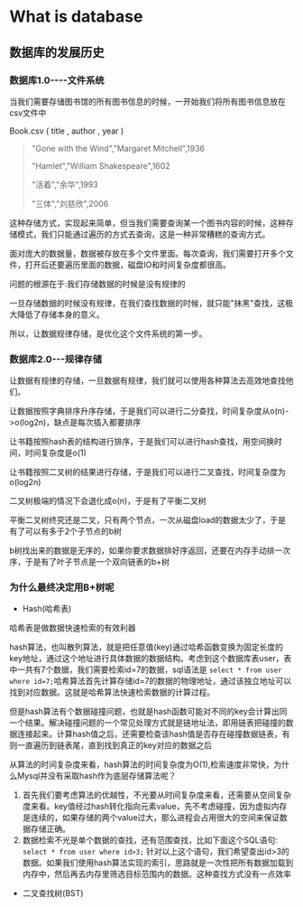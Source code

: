 # What is database


## 数据库的发展历史

### 数据库1.0----文件系统

当我们需要存储图书馆的所有图书信息的时候，一开始我们将所有图书信息放在csv文件中

Book.csv ( title , author , year )
> "Gone with the Wind","Margaret Mitchell",1936
> 
> "Hamlet","William Shakespeare",1602
> 
> "活着","余华",1993
> 
> "三体","刘慈欣",2006

这种存储方式，实现起来简单，但当我们需要查询某一个图书内容的时候，这种存储模式，我们只能通过遍历的方式去查询，这是一种非常糟糕的查询方式。

面对庞大的数据量，数据被存放在多个文件里面。每次查询，我们需要打开多个文件，打开后还要遍历里面的数据，磁盘IO和时间复杂度都很高。

问题的根源在于:我们存储数据的时候是没有规律的

一旦存储数据的时候没有规律，在我们查找数据的时候，就只能"抹黑"查找，这极大降低了存储本身的意义。

所以，让数据规律存储，是优化这个文件系统的第一步。

### 数据库2.0---规律存储

让数据有规律的存储，一旦数据有规律，我们就可以使用各种算法去高效地查找他们。

让数据按照字典排序升序存储，于是我们可以进行二分查找，时间复杂度从o(n)->o(log2n)，缺点是每次插入都要排序

让书籍按照hash表的结构进行排序，于是我们可以进行hash查找，用空间换时间，时间复杂度是o(1)

让书籍按照二叉树的结果进行存储，于是我们可以进行二叉查找，时间复杂度为o(log2n)

二叉树极端的情况下会退化成o(n)，于是有了平衡二叉树

平衡二叉树终究还是二叉，只有两个节点，一次从磁盘load的数据太少了，于是有了可以有多于2个子节点的b树

b树找出来的数据是无序的，如果你要求数据排好序返回，还要在内存手动排一次序，于是有了叶子节点是一个双向链表的b+树


### 为什么最终决定用B+树呢

+ Hash(哈希表)

哈希表是做数据快速检索的有效利器

hash算法，也叫散列算法，就是把任意值(key)通过哈希函数变换为固定长度的key地址，通过这个地址进行具体数据的数据结构。考虑到这个数据库表user，表中一共有7个数据，我们需要检索id=7的数据，sql语法是 `select * from user where id=7;`哈希算法首先计算存储id=7的数据的物理地址，通过该独立地址可以找到对应数据。这就是哈希算法快速检索数据的计算过程。

但是hash算法有个数据碰撞问题，也就是hash函数可能对不同的key会计算出同一个结果。解决碰撞问题的一个常见处理方式就是链地址法，即用链表把碰撞的数据连接起来。计算hash值之后，还需要检查该hash值是否存在碰撞数据链表，有则一直遍历到链表尾，直到找到真正的key对应的数据之后

从算法的时间复杂度来看，hash算法的时间复杂度为O(1),检索速度非常快，为什么Mysql并没有采取hash作为底层存储算法呢？

1. 首先我们要考虑算法的优越性，不光要从时间复杂度来看，还需要从空间复杂度来看。key值经过hash转化指向元素value，先不考虑碰撞，因为虚拟内存是连续的，如果存储的两个value过大，那么进程会占用很大的空间来保证数据存储正确。
2. 数据检索不光是单个数据的查找，还有范围查找，比如下面这个SQL语句:
`select * from user where id>3;`
针对以上这个语句，我们希望查出id>3的数据。如果我们使用hash算法实现的索引，思路就是一次性把所有数据加载到内存中，然后再去内存里筛选目标范围内的数据。这种查找方式没有一点效率

+ 二叉查找树(BST)